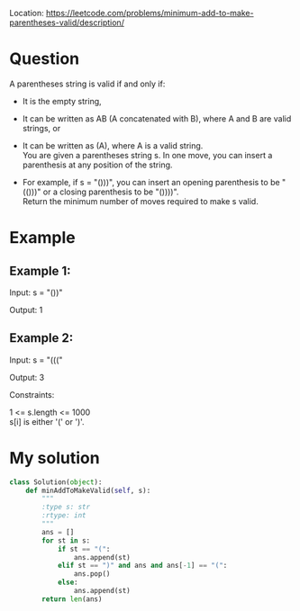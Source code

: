 Location: https://leetcode.com/problems/minimum-add-to-make-parentheses-valid/description/
# Question
A parentheses string is valid if and only if:

- It is the empty string,
- It can be written as AB (A concatenated with B), where A and B are valid strings, or
- It can be written as (A), where A is a valid string.
</br>You are given a parentheses string s. In one move, you can insert a parenthesis at any position of the string.

- For example, if s = "()))", you can insert an opening parenthesis to be "(()))" or a closing parenthesis to be "())))".
</br>Return the minimum number of moves required to make s valid.

 
# Example

## Example 1:

Input: s = "())"

Output: 1

## Example 2:

Input: s = "((("

Output: 3

Constraints:

1 <= s.length <= 1000\
s[i] is either '(' or ')'.
 

# My solution 
```python
class Solution(object):
    def minAddToMakeValid(self, s):
        """
        :type s: str
        :rtype: int
        """
        ans = []
        for st in s:
            if st == "(":
                ans.append(st)
            elif st == ")" and ans and ans[-1] == "(":
                ans.pop()
            else:
                ans.append(st)
        return len(ans)
        
        
```
